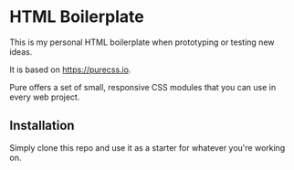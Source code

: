 # HTML Boilerplate

This is my personal HTML boilerplate when prototyping or testing new ideas.

It is based on https://purecss.io. 

Pure offers a set of small, responsive CSS modules that you can use in every web project.

## Installation

Simply clone this repo and use it as a starter for whatever you're working on.
